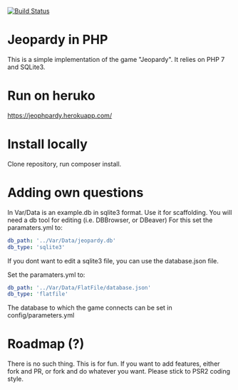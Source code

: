 [![Build Status](https://travis-ci.org/MarlonSchultz/jeopardy.svg?branch=master)](https://travis-ci.org/MarlonSchultz/jeopardy)

# Jeopardy in PHP

This is a simple implementation of the game "Jeopardy".
It relies on PHP 7 and SQLite3.

# Run on heruko
https://jeophpardy.herokuapp.com/

# Install locally

Clone repository, run composer install.

# Adding own questions

In Var/Data is an example.db in sqlite3 format. Use it for scaffolding.
You will need a db tool for editing (i.e. DBBrowser, or DBeaver)
For this set the paramaters.yml to:
```yml
db_path: '../Var/Data/jeopardy.db'
db_type: 'sqlite3'
```

If you dont want to edit a sqlite3 file, you can use the database.json file.

Set the paramaters.yml to:
```yml
db_path: '../Var/Data/FlatFile/database.json'
db_type: 'flatfile'
```
The database to which the game connects can be set in config/parameters.yml

# Roadmap (?)

There is no such thing. This is for fun.
If you want to add features, either fork and PR, or fork and do whatever you want.
Please stick to PSR2 coding style.

